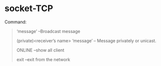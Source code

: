 # socket-TCP

Command:
>‘message’ –Broadcast message
>
>(private)<receiver’s name> ‘message’ – Message privately or unicast.
>
>ONLINE –show all client
>
>exit –exit from the network
